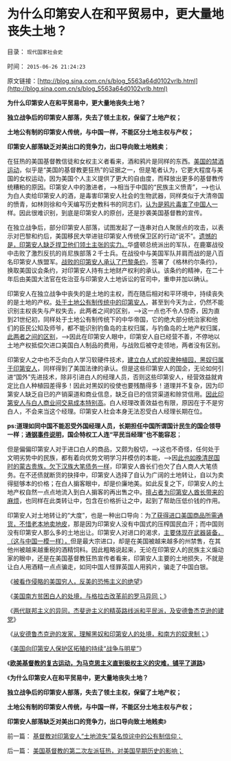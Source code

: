 # 为什么印第安人在和平贸易中，更大量地丧失土地？

目录： `现代国家社会史` 

时间： `2015-06-26 21:24:23` 

原文链接：[http://blog.sina.com.cn/s/blog_5563a64d0102vrlb.html](http://blog.sina.com.cn/s/blog_5563a64d0102vrlb.html)

**为什么印第安人在和平贸易中，更大量地丧失土地？**

**独立战争后的印第安人部落，失去了领土主权，保留了土地产权；**

**土地公有制的印第安人传统，与中国一样，不能区分土地主权与产权；**

**印第安人部落缺乏对美出口的竞争力，出口导向致土地贱卖**；

在狂热的美国基督教信徒和女权主义者看来，酒和鸦片是同样的东西。[美国的禁酒运动](../../../2011/5/19/美国宪法荒唐缔造黑社会黄金时代.md)，似乎是“美国的基督教更狂热”的证据之一，但是笔者认为，它更大程度与美国的女权运动，因为美国个人主义提供了更大的自由度，而释放出更多的基督教传统糟粕的原因。印第安人中的激进者，——>相当于中国的“民族主义愤青”，——>也认为白人卖给印第安人的酒，是毒害印第安人社会的生物武器，同样类似于大清帝国的愤青，如林则徐和今天编写历史教科书的同志们，[认为是鸦片毒害了中国人一](http://blog.sina.com.cn/s/blog_5563a64d0102vd3c.html)样。因此很难识别，到底是印第安人的原创，还是抄袭美国基督教的宣传。

在独立战争后，部分印第安人部落，试图发起了一连串对白人聚居点的攻击，以表示对巴黎和约后，美国移民大举进驻印第安人传统保卫区的行动“说不”。[遗憾的是，印第安人缺乏捍卫他们领土主张的实力。](../../../2015/6/15/“领土神圣不可侵犯”是中世纪的政治习惯，及其含义.md)华盛顿总统派出的军队，在鹿寨战役中击败了激烈反抗的肖尼族部落２千士兵。在战役中与美国军队并肩而战的是八百名印第安人族盟军。[战败的印第安人承认了巴黎条约](../../../2015/5/8/趁火打劫，自取灭亡的印第安人原始国家；.md)，签署了《格林约尔条约》，换取美国议会条约，对印第安人持有土地财产权利的承认。该条约的精神，在二十年后由美国大法官在佐治亚与印第安人土地诉讼的官司中，重申并加以确认。

印第安人在独立战争中丧失的是土地的主权，而在随后相对和平环境中，持续丧失的是土地的产权。[处于土地公有制传统中的印第安人](../../../2009/7/6/印第安传统文化在文明冲突中的节节抵抗中败退.md)，甚至到今天为止，仍然不能识别主权丧失与产权失去，此两者之间的区别，——>这一点也不令人惊奇，因为直到21世纪初，同样处于土地公有制传统下的中华帝国，它的绝大部分统治家和他们的臣民公知及师爷，都不能识别钓鱼岛的主权归属，与钓鱼岛的土地产权归属，[此两者之间的区别](../../../2012/9/29/日本右翼为什么要购岛？日本政府不管好，还是抢购好？.md)，——>因此在印第安人眼中，印第安人自已经营不善，不停地以土地产权抵偿欠进口美国白人制品的费用，与战败后被夺走领地，两者没有区别。

印第安人之中也不乏向白人学习软硬件技术，[建立白人式的奴隶种植园，黑奴归属于印第安人](../../../2011/5/23/为什么美国南方会形成黑奴植棉业？.md)，同样得到了美国法律的承认。但是这些印第安人的国企，无论如何引进“国外”先进技术，除非引进白人的经理人员，否则这些印第安人，经营效益就肯定比白人种植园差得多！因此对黑奴的役使也要残酷得多！道理并不复杂，因为印第安人缺乏自已的产销渠道和商业信息，缺乏自已的信贷渠道和赊贷信用。[因此印第安人与白人商业间交易成本特别高](../../../2015/6/23/从安德鲁杰克逊发家，理解奴隶制，黑奴和印第安人的处境.md)。白人经理改善效益也有限，原因在于不是穷白人，不会来当这个经理。印第安人社会本身无法忍受白人经理长期在位。

**ps:道理如同中国不能忍受外国经理人员，长期担任中国所谓国计民生的国企领导一样**；**通[钢事件说明](http://darthvad.blog.sohu.com/129394309.html)，国企特权工人连“平民当经理”也不能容忍**；

但是偏偏印第安人对于进口白人的商品，又颇为殷切，——>这也不奇怪，任何处于文明劣势中的民族，都有着向优势文明学习并模仿的本能，——>因[此也如晚清民国时的蒙古贵族，欠下汉族大笔债务一样](../../../2015/5/4/晚清民初，蒙古王公的财政困境，外蒙古被迫独立；.md)，印第安人酋长们也欠了白人商人大笔债务。在不还债就断货的抉择中，印第安人选择了自认为广阔的土地转让，自以为卖得挺够本的价格；在白人掮客眼中，却是价廉地美。如此反复之下，印第安人的土地产权自然一点点地流入到白人掮客的再出售之中。[擅占者为印第安人酋长带来的麻烦](../../../2015/6/20/被看作侵略的美国穷人，反美的恐怖主义的绝望.md)，也同样在此类转让中，包含在价格折让之中，起到了帮助压低价钱的作用。

印第安人对土地转让的“大度”，也是一种出口导向：为[了获得进口美国商品所需通货，不惜老本地卖地皮](../../../2012/10/6/为什么美国的资产价格高，中国的资产就只能对外贱卖？.md)，那是因为印第安人没有中国式的压榨国民血汗；而中国则没有印第安人那么多的土地出让。印第安人对进口的渴求，[主要体现在武器装备，（这与中国一模一样），](../../../2011/1/9/“好战而不能战”的“傻逼霸权主义”.md)但是最大宗进口，却是在美国被越来越多的州禁售，在其他州被越来越重税的酒精饲料。因此粗略说起来，无论在印第安人的民族主义煽动家的眼中，还是在美国基督教狂热宣传者看来，印第安人主要的土地损失，不就是让白人用酒精一点点骗走，如同中国人怪罪英国人用鸦片，骗走了中国白银。

《[被看作侵略的美国穷人，反美的恐怖主义的绝望](../../../2015/6/20/被看作侵略的美国穷人，反美的恐怖主义的绝望.md)》

《[美国南方贫困白人的处境，与格拉古改革前的罗马异同；](../../../2015/6/21/美国南方贫困白人的处境，与格拉古改革前的罗马异同.md)》

《[两代联邦主义的异同，杰斐逊主义的精英路线派和平民派，及安德鲁杰克逊的建党](../../../2015/6/22/杰斐逊主义的精英派和平民派，及安德鲁.杰克逊；.md)》

《[从安德鲁杰克逊的发家，理解黑奴和印第安人的处境，和南方的奴隶制；](../../../2015/6/23/从安德鲁杰克逊发家，理解奴隶制，黑奴和印第安人的处境.md)》

《[美国向印第安人保护区拓殖的持续“战争与明星”](../../../2015/6/24/美国向印第安人保护区拓殖的持续“战争与明星”；.md)》

《**[欧美基督教的复古运动，为马克思主义直到极权主义的灾难，铺平了道路](../../../2015/6/25/美国基督教的第二次左派狂热，对美国早期历史的影响；.md)**》

《**为什么印第安人在和平贸易中，更大量地丧失土地？**

**独立战争后的印第安人部落，失去了领土主权，保留了土地产权；**

**土地公有制的印第安人传统，与中国一样，不能区分土地主权与产权；**

**印第安人部落缺乏对美出口的竞争力，出口导向致土地贱卖**》

前一篇： [基督教对印第安人“土地流失”莫名惊诧中的公有制信仰；](../../../2015/6/27/基督教对印第安人“土地流失”莫名惊诧中的公有制信仰；.md)

后一篇： [美国基督教的第二次左派狂热，对美国早期历史的影响；](../../../2015/6/25/美国基督教的第二次左派狂热，对美国早期历史的影响；.md)

